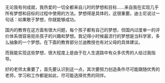 无论我有何成就，我热爱的一切全都来自儿时的梦想和目标……来自我在实现几乎所有梦想和目标的过程中使用的方法。梦想得是具体的，这很重要。迪士尼说过一句话：如果敢于梦想，你就能够成功。

国内的教育在这方面有很大问题，每个孩子都有自己的梦想，但国内过度单一的评价体系很容易扼杀孩子的兴趣和梦想。我记得小时候最流行的梦想是当科学家，多么抽象的一个梦想。在下面的教育部分兰迪教授也有对父母的具体建议。

而我能实现这些梦想，很大程度上是由于在人生道路中有众多优秀的人给过我指导。

好的老师太重要了，首先要认识到这一点，其次要努力创造条件尽可能跟随优秀的老师，学习和工作都是如此，尽可能选择优秀的同伴。
